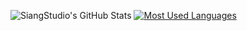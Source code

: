 ![SiangStudio's GitHub Stats](https://github-readme-stats.vercel.app/api?username=SiangStudioGit&show_icons=true&theme=vue)
[![Most Used Languages](https://github-readme-stats.vercel.app/api/top-langs/?username=SiangStudioGit&layout=compact&theme=vue)](https://github.com/SiangStudioGit)

  ##


